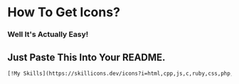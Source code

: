 # How To Get Icons?

### Well It's Actually Easy!

## Just Paste This Into Your README.
```html
[!My Skills](https://skillicons.dev/icons?i=html,cpp,js,c,ruby,css,php,typescript,python,r,go,flask,rust,unrealengine,bootstrap)](#)
